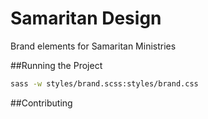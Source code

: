 # Samaritan Design
Brand elements for Samaritan Ministries

##Running the Project

```bash
sass -w styles/brand.scss:styles/brand.css
```

##Contributing
